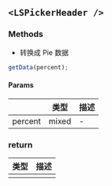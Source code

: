 ## `<LSPickerHeader />`

### Methods

- 转换成 Pie 数据

```js
getData(percent);
```

#### Params

|         | 类型  | 描述 |
| ------- | ----- | ---- |
| percent | mixed | -    |

### return

| 类型 | 描述 |
| ---- | ---- |
|      |      |
